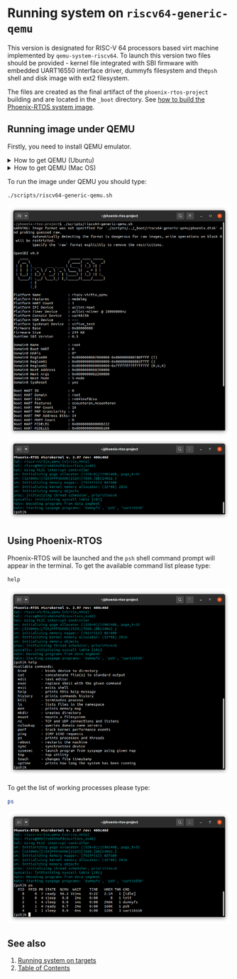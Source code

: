 # Running system on `riscv64-generic-qemu`

This version is designated for RISC-V 64 processors based virt machine implemented by `qemu-system-riscv64`.
To launch this version two files should be provided - kernel file integrated with SBI firmware with embedded UART16550
interface driver, dummyfs filesystem and the`psh` shell and disk image with ext2 filesystem.

The files are created as the final artifact of the `phoenix-rtos-project` building and are located in the `_boot`
directory. See [how to build the Phoenix-RTOS system image](../building/README.md).

## Running image under QEMU

Firstly, you need to install QEMU emulator.
  <details>
  <summary>How to get QEMU (Ubuntu)</summary>

- Install the required packages

  ```bash
  sudo apt-get update && \
  sudo apt-get install qemu-kvm \
  qemu virt-manager \
  virt-viewer libvirt-clients \
  libvirt-daemon-system \
  bridge-utils virtinst \
  libvirt-daemon \
  qemu-system-misc
  ```

- Check if QEMU is properly installed:

  ```bash
  qemu-system-riscv64 --version
  ```

  ```bash
  ~$ qemu-system-riscv64 --version
  QEMU emulator version 4.2.1 (Debian 1:4.2-3ubuntu6.24)
  Copyright (c) 2003-2019 Fabrice Bellard and the QEMU Project developers
  ~$
  ```

  </details>

  <details>
  <summary>How to get QEMU (Mac OS)</summary>

- Install the required packages

  ```zsh
  brew update && \
  brew install qemu
  ```

- Check if QEMU is properly installed:

  ```zsh
  qemu-system-riscv64 --version
  ```

  ```zsh
  ~$ qemu-system-riscv64 --version
  QEMU emulator version 8.0.0
  Copyright (c) 2003-2022 Fabrice Bellard and the QEMU Project developers
  ~$
  ```

  </details>

To run the image under QEMU you should type:

```bash
./scripts/riscv64-generic-qemu.sh
```

<img src="_images/riscv64-generic-qemu1.png" width="700px">
</br>
<img src="_images/riscv64-generic-qemu2.png" width="700px">

## Using Phoenix-RTOS

Phoenix-RTOS will be launched and the `psh` shell command prompt will appear in the terminal. To get the available
command list please type:

```plaintext
help
```

<img src="_images/riscv64-generic-qemu-help.png" width="700px">

To get the list of working processes please type:

```bash
ps
```

<img src="_images/riscv64-generic-qemu-ps.png" width="700px">

## See also

1. [Running system on targets](README.md)
2. [Table of Contents](../README.md)
